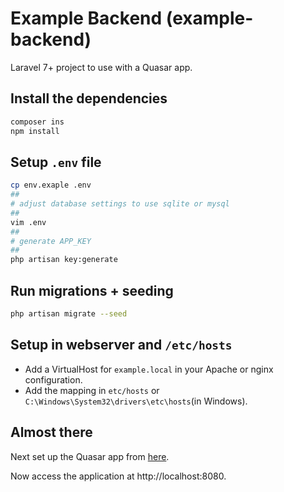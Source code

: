 # Example Backend (example-backend)

Laravel 7+ project to use with a Quasar app.

## Install the dependencies

```bash
composer ins
npm install
```

## Setup `.env` file

```bash
cp env.exaple .env
##
# adjust database settings to use sqlite or mysql
##
vim .env
##
# generate APP_KEY
##
php artisan key:generate
```

## Run migrations + seeding

```bash
php artisan migrate --seed
```

## Setup in webserver and `/etc/hosts`

-   Add a VirtualHost for `example.local` in your Apache or nginx configuration.
-   Add the mapping in `etc/hosts` or `C:\Windows\System32\drivers\etc\hosts`(in Windows).

## Almost there

Next set up the Quasar app from [here](https://github.com/training-yoyosan/example-frontend).

Now access the application at http://localhost:8080.

